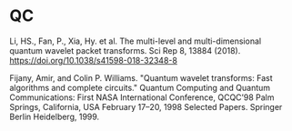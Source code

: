 # QC

Li, HS., Fan, P., Xia, Hy. et al. The multi-level and multi-dimensional quantum wavelet packet transforms. Sci Rep 8, 13884 (2018). https://doi.org/10.1038/s41598-018-32348-8

Fijany, Amir, and Colin P. Williams. "Quantum wavelet transforms: Fast algorithms and complete circuits." Quantum Computing and Quantum Communications: First NASA International Conference, QCQC’98 Palm Springs, California, USA February 17–20, 1998 Selected Papers. Springer Berlin Heidelberg, 1999.
